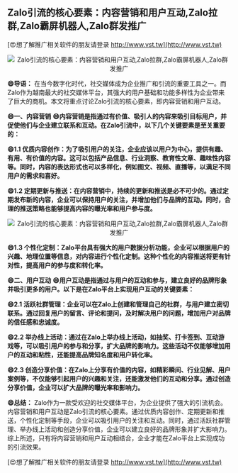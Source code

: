 ## **Zalo引流的核心要素：内容营销和用户互动,Zalo拉群,Zalo霸屏机器人,Zalo群发推广**

[😍想了解推广相关软件的朋友请登录 http://www.vst.tw](http://www.vst.tw)

 <center><img src="https://vst.tw/MP4/tuiguang/png/2.png" alt="Zalo引流的核心要素：内容营销和用户互动,Zalo拉群,Zalo霸屏机器人,Zalo群发推广"></center>

**😄导语：**
在当今数字化时代，社交媒体成为企业推广和引流的重要工具之一。而Zalo作为越南最大的社交媒体平台，其强大的用户基础和功能多样性为企业带来了巨大的商机。本文将重点讨论Zalo引流的核心要素，即内容营销和用户互动。

**😄一、内容营销**
**😄内容营销是指通过有价值、吸引人的内容来吸引目标用户，并促使他们与企业建立联系和互动。在Zalo引流中，以下几个关键要素是至关重要的：**

**😄1.1 优质内容创作：为了吸引用户的关注，企业应该以用户为中心，提供有趣、有用、有价值的内容。这可以包括产品信息、行业洞察、教育性文章、趣味性内容等。同时，内容的表达形式也可以多样化，例如图文、视频、直播等，以满足不同用户的需求和喜好。**

**😄1.2 定期更新与推送：在内容营销中，持续的更新和推送是必不可少的。通过定期发布新的内容，企业可以保持用户的关注，并增加他们与品牌的互动。同时，合理的推送策略也能够提高内容的曝光率和用户参与度。**

 <center><img src="https://vst.tw/MP4/tuiguang/png/0.png" alt="Zalo引流的核心要素：内容营销和用户互动,Zalo拉群,Zalo霸屏机器人,Zalo群发推广"></center>

**😄1.3 个性化定制：Zalo平台具有强大的用户数据分析功能，企业可以根据用户的兴趣、地理位置等信息，对内容进行个性化定制。这种个性化的内容推送将更有针对性，提高用户的参与度和转化率。**

**😄二、用户互动**
**😄用户互动是指通过与用户的互动和参与，建立良好的品牌形象并吸引更多的用户。以下是在Zalo平台上实现用户互动的关键要素：**

**😄2.1 活跃社群管理：企业可以在Zalo上创建和管理自己的社群，与用户建立密切联系。通过回复用户的留言、评论和提问，及时解决用户的问题，增加用户对品牌的信任感和忠诚度。**

**😄2.2 举办线上活动：通过在Zalo上举办线上活动，如抽奖、打卡签到、互动游戏等，可以吸引用户的参与和分享，扩大品牌的影响力。这些活动不仅能够增加用户的互动和粘性，还能提高品牌知名度和用户转化率。**

**😄2.3 创造分享价值：在Zalo上分享有价值的内容，如精彩瞬间、行业见解、用户案例等，不仅能够引起用户的兴趣和关注，还能激发他们的互动和分享。通过创造分享价值，企业可以扩大品牌的曝光率和影响力。**

**😄总结：**
Zalo作为一款受欢迎的社交媒体平台，为企业提供了强大的引流机会。内容营销和用户互动是Zalo引流的核心要素。通过优质内容创作、定期更新和推送，个性化定制等手段，企业可以吸引用户的关注和互动。同时，通过活跃社群管理、举办线上活动和创造分享价值，企业可以建立良好的品牌形象并扩大影响力。综上所述，只有将内容营销和用户互动相结合，企业才能在Zalo平台上实现成功的引流效果。

[😍想了解推广相关软件的朋友请登录 http://www.vst.tw](http://www.vst.tw)



